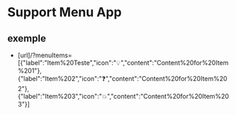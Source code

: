 # Support Menu App

## exemple

- [url]/?menuItems=[{"label":"Item%20Teste","icon":"💡","content":"Content%20for%20Item%201"},{"label":"Item%202","icon":"❓","content":"Content%20for%20Item%202"},{"label":"Item%203","icon":"💥","content":"Content%20for%20Item%203"}]
